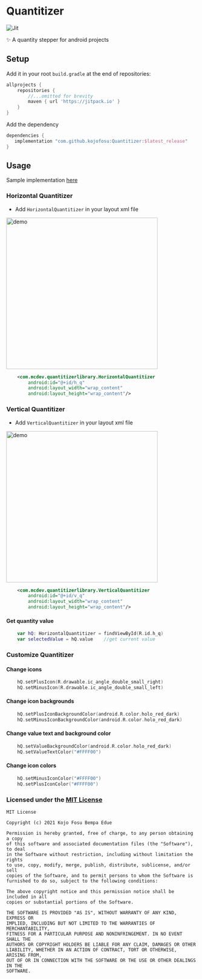 # Quantitizer
![Jit](https://img.shields.io/jitpack/v/github/kojofosu/Quantitizer?style=for-the-badge) 

:sparkles: A quantity stepper for android projects

## Setup

Add it in your root `build.gradle` at the end of repositories:

```groovy
allprojects {
    repositories {
        //...omitted for brevity
        maven { url 'https://jitpack.io' }
    }
}
```



Add the dependency

```groovy
dependencies {
   implementation "com.github.kojofosu:Quantitizer:$latest_release"
}
```

## Usage
Sample implementation [here](app/)

### Horizontal Quantitizer

- Add `HorizontalQuantitizer` in your layout xml file

<img src="https://user-images.githubusercontent.com/20203694/126061466-a4a98491-c0ad-4af9-bfde-f4ee486531ff.gif" alt="demo"  width="400" />

```xml
    <com.mcdev.quantitizerlibrary.HorizontalQuantitizer
        android:id="@+id/h_q"
        android:layout_width="wrap_content"
        android:layout_height="wrap_content"/>
```

### Vertical Quantitizer

- Add `VerticalQuantitizer` in your layout xml file

<img src="https://user-images.githubusercontent.com/20203694/126719791-44a7393d-738f-4c66-94a5-30df087705b5.gif" alt="demo"  width="400" />

```xml
    <com.mcdev.quantitizerlibrary.VerticalQuantitizer
        android:id="@+id/v_q"
        android:layout_width="wrap_content"
        android:layout_height="wrap_content"/>
```

#### Get quantity value
```kotlin
    var hQ: HorizontalQuantitizer = findViewById(R.id.h_q)
    var selectedValue = hQ.value    //get current value
```

### Customize Quantitizer

#### Change icons
```kotlin
    hQ.setPlusIcon(R.drawable.ic_angle_double_small_right)
    hQ.setMinusIcon(R.drawable.ic_angle_double_small_left)
```

#### Change icon backgrounds
```kotlin
    hQ.setPlusIconBackgroundColor(android.R.color.holo_red_dark)
    hQ.setMinusIconBackgroundColor(android.R.color.holo_red_dark)
```

#### Change value text and background color
```kotlin
    hQ.setValueBackgroundColor(android.R.color.holo_red_dark)
    hQ.setValueTextColor("#FFFF00")
```

#### Change icon colors
```kotlin
    hQ.setMinusIconColor("#FFFF00")
    hQ.setPlusIconColor("#FFFF00")
```


### Licensed under the [MIT License](LICENSE)

```
MIT License

Copyright (c) 2021 Kojo Fosu Bempa Edue

Permission is hereby granted, free of charge, to any person obtaining a copy
of this software and associated documentation files (the "Software"), to deal
in the Software without restriction, including without limitation the rights
to use, copy, modify, merge, publish, distribute, sublicense, and/or sell
copies of the Software, and to permit persons to whom the Software is
furnished to do so, subject to the following conditions:

The above copyright notice and this permission notice shall be included in all
copies or substantial portions of the Software.

THE SOFTWARE IS PROVIDED "AS IS", WITHOUT WARRANTY OF ANY KIND, EXPRESS OR
IMPLIED, INCLUDING BUT NOT LIMITED TO THE WARRANTIES OF MERCHANTABILITY,
FITNESS FOR A PARTICULAR PURPOSE AND NONINFRINGEMENT. IN NO EVENT SHALL THE
AUTHORS OR COPYRIGHT HOLDERS BE LIABLE FOR ANY CLAIM, DAMAGES OR OTHER
LIABILITY, WHETHER IN AN ACTION OF CONTRACT, TORT OR OTHERWISE, ARISING FROM,
OUT OF OR IN CONNECTION WITH THE SOFTWARE OR THE USE OR OTHER DEALINGS IN THE
SOFTWARE.
```
